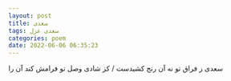 ```yaml
---
layout: post
title: سعدی
tags: سعدی غزل
categories: poem
date: 2022-06-06 06:35:23
---
```


سعدی ز فراق تو نه آن رنج کشیدست / کز شادی وصل تو فرامش کند آن را
